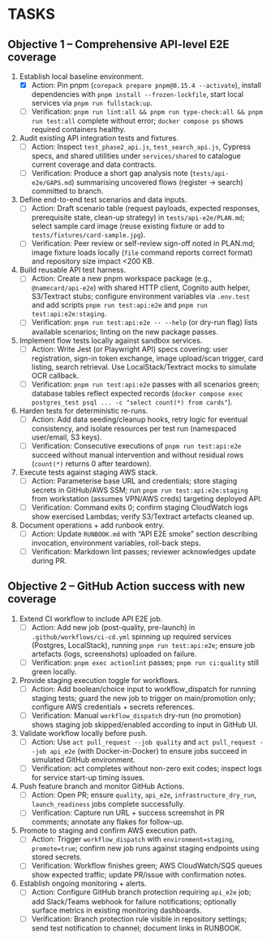 # TASKS

## Objective 1 – Comprehensive API-level E2E coverage

1. Establish local baseline environment.
   - [x] Action: Pin pnpm (`corepack prepare pnpm@8.15.4 --activate`), install dependencies with `pnpm install --frozen-lockfile`, start local services via `pnpm run fullstack:up`.
   - [ ] Verification: `pnpm run lint:all && pnpm run type-check:all && pnpm run test:all` complete without error; `docker compose ps` shows required containers healthy.
2. Audit existing API integration tests and fixtures.
   - [ ] Action: Inspect `test_phase2_api.js`, `test_search_api.js`, Cypress specs, and shared utilities under `services/shared` to catalogue current coverage and data contracts.
   - [ ] Verification: Produce a short gap analysis note (`tests/api-e2e/GAPS.md`) summarising uncovered flows (register → search) committed to branch.
3. Define end-to-end test scenarios and data inputs.
   - [ ] Action: Draft scenario table (request payloads, expected responses, prerequisite state, clean-up strategy) in `tests/api-e2e/PLAN.md`; select sample card image (reuse existing fixture or add to `tests/fixtures/card-sample.jpg`).
   - [ ] Verification: Peer review or self-review sign-off noted in PLAN.md; image fixture loads locally (`file` command reports correct format) and repository size impact <200 KB.
4. Build reusable API test harness.
   - [ ] Action: Create a new pnpm workspace package (e.g., `@namecard/api-e2e`) with shared HTTP client, Cognito auth helper, S3/Textract stubs; configure environment variables via `.env.test` and add scripts `pnpm run test:api:e2e` and `pnpm run test:api:e2e:staging`.
   - [ ] Verification: `pnpm run test:api:e2e -- --help` (or dry-run flag) lists available scenarios; linting on the new package passes.
5. Implement flow tests locally against sandbox services.
   - [ ] Action: Write Jest (or Playwright API) specs covering: user registration, sign-in token exchange, image upload/scan trigger, card listing, search retrieval. Use LocalStack/Textract mocks to simulate OCR callback.
   - [ ] Verification: `pnpm run test:api:e2e` passes with all scenarios green; database tables reflect expected records (`docker compose exec postgres_test psql ... -c "select count(*) from cards"`).
6. Harden tests for deterministic re-runs.
   - [ ] Action: Add data seeding/cleanup hooks, retry logic for eventual consistency, and isolate resources per test run (namespaced user/email, S3 keys).
   - [ ] Verification: Consecutive executions of `pnpm run test:api:e2e` succeed without manual intervention and without residual rows (`count(*)` returns 0 after teardown).
7. Execute tests against staging AWS stack.
   - [ ] Action: Parameterise base URL and credentials; store staging secrets in GitHub/AWS SSM; run `pnpm run test:api:e2e:staging` from workstation (assumes VPN/AWS creds) targeting deployed API.
   - [ ] Verification: Command exits 0; confirm staging CloudWatch logs show exercised Lambdas; verify S3/Textract artefacts cleaned up.
8. Document operations + add runbook entry.
   - [ ] Action: Update `RUNBOOK.md` with “API E2E smoke” section describing invocation, environment variables, roll-back steps.
   - [ ] Verification: Markdown lint passes; reviewer acknowledges update during PR.

## Objective 2 – GitHub Action success with new coverage

1. Extend CI workflow to include API E2E job.
   - [ ] Action: Add new job (post-quality, pre-launch) in `.github/workflows/ci-cd.yml` spinning up required services (Postgres, LocalStack), running `pnpm run test:api:e2e`; ensure job artefacts (logs, screenshots) uploaded on failure.
   - [ ] Verification: `pnpm exec actionlint` passes; `pnpm run ci:quality` still green locally.
2. Provide staging execution toggle for workflows.
   - [ ] Action: Add boolean/choice input to workflow_dispatch for running staging tests; guard the new job to trigger on main/promotion only; configure AWS credentials + secrets references.
   - [ ] Verification: Manual `workflow_dispatch` dry-run (no promotion) shows staging job skipped/enabled according to input in GitHub UI.
3. Validate workflow locally before push.
   - [ ] Action: Use `act pull_request --job quality` and `act pull_request --job api_e2e` (with Docker-in-Docker) to ensure jobs succeed in simulated GitHub environment.
   - [ ] Verification: act completes without non-zero exit codes; inspect logs for service start-up timing issues.
4. Push feature branch and monitor GitHub Actions.
   - [ ] Action: Open PR; ensure `quality`, `api_e2e`, `infrastructure_dry_run`, `launch_readiness` jobs complete successfully.
   - [ ] Verification: Capture run URL + success screenshot in PR comments; annotate any flakes for follow-up.
5. Promote to staging and confirm AWS execution path.
   - [ ] Action: Trigger `workflow_dispatch` with `environment=staging`, `promote=true`; confirm new job runs against staging endpoints using stored secrets.
   - [ ] Verification: Workflow finishes green; AWS CloudWatch/SQS queues show expected traffic; update PR/issue with confirmation notes.
6. Establish ongoing monitoring + alerts.
   - [ ] Action: Configure GitHub branch protection requiring `api_e2e` job; add Slack/Teams webhook for failure notifications; optionally surface metrics in existing monitoring dashboards.
   - [ ] Verification: Branch protection rule visible in repository settings; send test notification to channel; document links in RUNBOOK.
